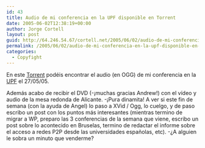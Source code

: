 ```yaml
---
id: 43
title: Audio de mi conferencia en la UPF disponible en Torrent
date: 2005-06-02T12:38:19+00:00
author: Jorge Cortell
layout: post
guid: http://64.246.54.67/cortell.net/2005/06/02/audio-de-mi-conferencia-en-la-upf-disponible-en-torrent/
permalink: /2005/06/02/audio-de-mi-conferencia-en-la-upf-disponible-en-torrent/
categories:
  - Copyfight
---
```

En este [Torrent](http://torrents.sysnetworks.net/charla_jorge_cortell_pompeu_fabra_27052005.ogg.torrent) podéis encontrar el audio (en OGG) de mi conferencia en la [UPF](http://www.upf.edu/campus/index.htm?opcio=6) el 27/05/05.
  
Además acabo de recibir el DVD (-¡muchas gracias Andrew!) con el ví­deo y audio de la mesa redonda de Alicante. -¡Pura dinamita! A ver si este fin de semana (con la ayuda de Angel) lo paso a XVid / Ogg, lo cuelgo, y de paso escribo un post con los puntos más interesantes (mientras termino de migrar a WP, preparo las 3 conferencias de la semana que viene, escribo un post sobre lo acontecido en Bruselas, termino de redactar el informe sobre el acceso a redes P2P desde las universidades españolas, etc). -¿A alguien le sobra un minuto que venderme?